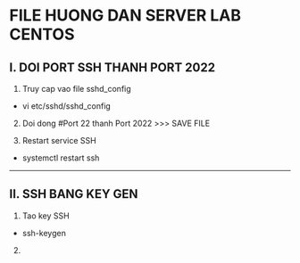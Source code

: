 # FILE HUONG DAN SERVER LAB CENTOS

## I. DOI PORT SSH THANH PORT 2022

1. Truy cap vao file sshd_config

* vi etc/sshd/sshd_config

2. Doi dong #Port 22 thanh Port 2022 >>> SAVE FILE

4. Restart service SSH 

* systemctl restart ssh

---

## II. SSH BANG KEY GEN

1. Tao key SSH

* ssh-keygen

2. 
